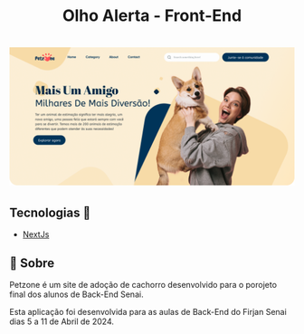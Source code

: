 <h1 align="center">Olho Alerta - Front-End</h1>

<h1 align="center">
    <img alt="Happy" src="src/assets/capa.png" />
</h1>

## Tecnologias 🚀

- [NextJs](https://vitejs.dev/)

## 📖 Sobre
Petzone é um site de adoção de cachorro desenvolvido para o porojeto final dos alunos de Back-End Senai. 

Esta aplicação foi desenvolvida para as aulas de Back-End do Firjan Senai dias 5 a 11 de Abril de 2024.


